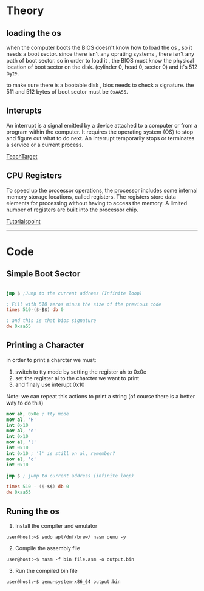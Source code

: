 # Theory

loading the os
--------------

when the computer boots the BIOS doesn't know how to load the os , so it needs a boot sector.
since there isn't any oprating systems , there isn't any path of boot sector.
so in order to load it ,  the BIOS must know the physical location of boot sector on the disk. (cylinder 0, head 0, sector 0) 
and it's 512 byte.

to make sure there is a bootable disk , bios needs to check a signature. 
the 511 and 512 bytes of boot sector must be `0xAA55`.

Interupts
---------
An interrupt is a signal emitted by a device attached to a computer or from a program within the computer. It requires the operating system (OS) to stop and figure out what to do next. An interrupt temporarily stops or terminates a service or a current process.

[TeachTarget](https://www.techtarget.com/whatis/definition/interrupt)

CPU Registers
-------------
To speed up the processor operations, the processor includes some internal memory storage locations, called registers. The registers store data elements for processing without having to access the memory. A limited number of registers are built into the processor chip.

[Tutorialspoint](https://www.tutorialspoint.com/assembly_programming/assembly_registers.htm)

- - - -

# Code 

Simple Boot Sector
------------------

```nasm

jmp $ ;Jump to the current address (Infinite loop)

; Fill with 510 zeros minus the size of the previous code
times 510-($-$$) db 0

; and this is that bios signature 
dw 0xaa55 
```


Printing a Character
--------------------

in order to print a charcter we must:

1. switch to tty mode by setting the register ah to 0x0e
2. set the register al to the charcter we want to print
3. and finaly use interupt 0x10

Note: we can repeat this actions to print a string (of course there is a better way to do this)

```nasm
mov ah, 0x0e ; tty mode
mov al, 'H'
int 0x10
mov al, 'e'
int 0x10
mov al, 'l'
int 0x10
int 0x10 ; 'l' is still on al, remember?
mov al, 'o'
int 0x10

jmp $ ; jump to current address (infinite loop)

times 510 - ($-$$) db 0
dw 0xaa55 

```

Runing the os
--------------

1. Install the compiler and emulator

```console
user@host:~$ sudo apt/dnf/brew/ nasm qemu -y
```

2. Compile the assembly file

```console
user@host:~$ nasm -f bin file.asm -o output.bin
```

3. Run the compiled bin file

```console
user@host:~$ qemu-system-x86_64 output.bin
```
